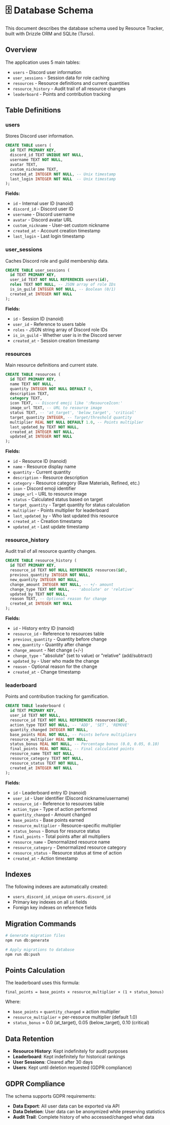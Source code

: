 # 🗄️ Database Schema

This document describes the database schema used by Resource Tracker, built with Drizzle ORM and SQLite (Turso).

## Overview

The application uses 5 main tables:
- `users` - Discord user information
- `user_sessions` - Session data for role caching
- `resources` - Resource definitions and current quantities
- `resource_history` - Audit trail of all resource changes
- `leaderboard` - Points and contribution tracking

## Table Definitions

### users
Stores Discord user information.

```sql
CREATE TABLE users (
  id TEXT PRIMARY KEY,
  discord_id TEXT UNIQUE NOT NULL,
  username TEXT NOT NULL,
  avatar TEXT,
  custom_nickname TEXT,
  created_at INTEGER NOT NULL, -- Unix timestamp
  last_login INTEGER NOT NULL  -- Unix timestamp
);
```

**Fields:**
- `id` - Internal user ID (nanoid)
- `discord_id` - Discord user ID
- `username` - Discord username
- `avatar` - Discord avatar URL
- `custom_nickname` - User-set custom nickname
- `created_at` - Account creation timestamp
- `last_login` - Last login timestamp

### user_sessions
Caches Discord role and guild membership data.

```sql
CREATE TABLE user_sessions (
  id TEXT PRIMARY KEY,
  user_id TEXT NOT NULL REFERENCES users(id),
  roles TEXT NOT NULL, -- JSON array of role IDs
  is_in_guild INTEGER NOT NULL, -- Boolean (0/1)
  created_at INTEGER NOT NULL
);
```

**Fields:**
- `id` - Session ID (nanoid)
- `user_id` - Reference to users table
- `roles` - JSON string array of Discord role IDs
- `is_in_guild` - Whether user is in the Discord server
- `created_at` - Session creation timestamp

### resources
Main resource definitions and current state.

```sql
CREATE TABLE resources (
  id TEXT PRIMARY KEY,
  name TEXT NOT NULL,
  quantity INTEGER NOT NULL DEFAULT 0,
  description TEXT,
  category TEXT,
  icon TEXT, -- Discord emoji like ':ResourceIcon:'
  image_url TEXT, -- URL to resource image
  status TEXT, -- 'at_target', 'below_target', 'critical'
  target_quantity INTEGER, -- Target/threshold quantity
  multiplier REAL NOT NULL DEFAULT 1.0, -- Points multiplier
  last_updated_by TEXT NOT NULL,
  created_at INTEGER NOT NULL,
  updated_at INTEGER NOT NULL
);
```

**Fields:**
- `id` - Resource ID (nanoid)
- `name` - Resource display name
- `quantity` - Current quantity
- `description` - Resource description
- `category` - Resource category (Raw Materials, Refined, etc.)
- `icon` - Discord emoji identifier
- `image_url` - URL to resource image
- `status` - Calculated status based on target
- `target_quantity` - Target quantity for status calculation
- `multiplier` - Points multiplier for leaderboard
- `last_updated_by` - Who last updated this resource
- `created_at` - Creation timestamp
- `updated_at` - Last update timestamp

### resource_history
Audit trail of all resource quantity changes.

```sql
CREATE TABLE resource_history (
  id TEXT PRIMARY KEY,
  resource_id TEXT NOT NULL REFERENCES resources(id),
  previous_quantity INTEGER NOT NULL,
  new_quantity INTEGER NOT NULL,
  change_amount INTEGER NOT NULL, -- +/- amount
  change_type TEXT NOT NULL, -- 'absolute' or 'relative'
  updated_by TEXT NOT NULL,
  reason TEXT, -- Optional reason for change
  created_at INTEGER NOT NULL
);
```

**Fields:**
- `id` - History entry ID (nanoid)
- `resource_id` - Reference to resources table
- `previous_quantity` - Quantity before change
- `new_quantity` - Quantity after change
- `change_amount` - Net change (+/-)
- `change_type` - "absolute" (set to value) or "relative" (add/subtract)
- `updated_by` - User who made the change
- `reason` - Optional reason for the change
- `created_at` - Change timestamp

### leaderboard
Points and contribution tracking for gamification.

```sql
CREATE TABLE leaderboard (
  id TEXT PRIMARY KEY,
  user_id TEXT NOT NULL,
  resource_id TEXT NOT NULL REFERENCES resources(id),
  action_type TEXT NOT NULL, -- 'ADD', 'SET', 'REMOVE'
  quantity_changed INTEGER NOT NULL,
  base_points REAL NOT NULL, -- Points before multipliers
  resource_multiplier REAL NOT NULL,
  status_bonus REAL NOT NULL, -- Percentage bonus (0.0, 0.05, 0.10)
  final_points REAL NOT NULL, -- Final calculated points
  resource_name TEXT NOT NULL,
  resource_category TEXT NOT NULL,
  resource_status TEXT NOT NULL,
  created_at INTEGER NOT NULL
);
```

**Fields:**
- `id` - Leaderboard entry ID (nanoid)
- `user_id` - User identifier (Discord nickname/username)
- `resource_id` - Reference to resources table
- `action_type` - Type of action performed
- `quantity_changed` - Amount changed
- `base_points` - Base points earned
- `resource_multiplier` - Resource-specific multiplier
- `status_bonus` - Bonus for resource status
- `final_points` - Total points after all multipliers
- `resource_name` - Denormalized resource name
- `resource_category` - Denormalized resource category
- `resource_status` - Resource status at time of action
- `created_at` - Action timestamp

## Indexes

The following indexes are automatically created:
- `users_discord_id_unique` on `users.discord_id`
- Primary key indexes on all `id` fields
- Foreign key indexes on reference fields

## Migration Commands

```bash
# Generate migration files
npm run db:generate

# Apply migrations to database
npm run db:push
```

## Points Calculation

The leaderboard uses this formula:
```
final_points = base_points × resource_multiplier × (1 + status_bonus)
```

Where:
- `base_points` = `quantity_changed` × action multiplier
- `resource_multiplier` = per-resource multiplier (default 1.0)
- `status_bonus` = 0.0 (at_target), 0.05 (below_target), 0.10 (critical)

## Data Retention

- **Resource History**: Kept indefinitely for audit purposes
- **Leaderboard**: Kept indefinitely for historical rankings
- **User Sessions**: Cleared after 30 days
- **Users**: Kept until deletion requested (GDPR compliance)

## GDPR Compliance

The schema supports GDPR requirements:
- **Data Export**: All user data can be exported via API
- **Data Deletion**: User data can be anonymized while preserving statistics
- **Audit Trail**: Complete history of who accessed/changed what data